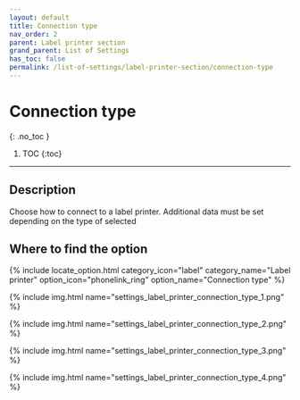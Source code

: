 ```yaml
---
layout: default
title: Connection type
nav_order: 2
parent: Label printer section
grand_parent: List of Settings
has_toc: false
permalink: /list-of-settings/label-printer-section/connection-type
---
```


# Connection type
{: .no_toc }

1. TOC
{:toc}

---

## Description
Choose how to connect to a label printer. Additional data must be set depending on the type of selected

## Where to find the option
{% include locate_option.html category_icon="label" category_name="Label printer" option_icon="phonelink_ring" option_name="Connection type" %}

{% include img.html name="settings_label_printer_connection_type_1.png" %}

{% include img.html name="settings_label_printer_connection_type_2.png" %}

{% include img.html name="settings_label_printer_connection_type_3.png" %}

{% include img.html name="settings_label_printer_connection_type_4.png" %}
